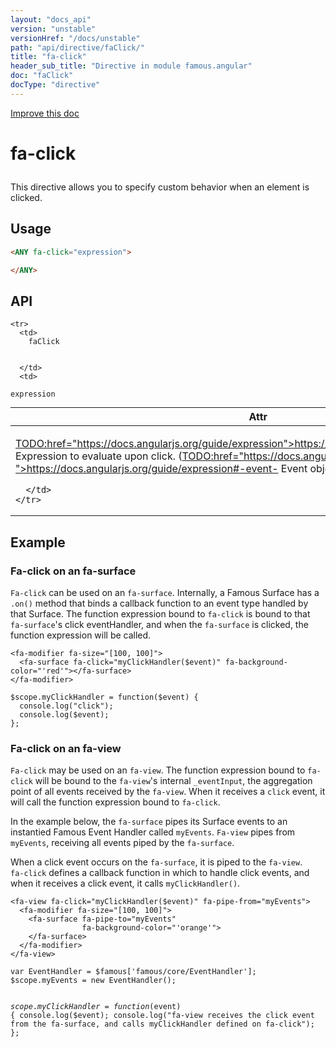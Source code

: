 ```yaml
---
layout: "docs_api"
version: "unstable"
versionHref: "/docs/unstable"
path: "api/directive/faClick/"
title: "fa-click"
header_sub_title: "Directive in module famous.angular"
doc: "faClick"
docType: "directive"
---
```


<div class="improve-docs">
  <a href='https://github.com/Famous/famous-angular/edit/master/src/scripts/directives/fa-click.js#L1'>
    Improve this doc
  </a>
</div>





<h1 class="api-title">

  fa-click



</h1>





This directive allows you to specify custom behavior when an element is clicked.






  
<h2 id="usage">Usage</h2>
  
```html
<ANY fa-click="expression">

</ANY>
```
  
  
<h2 id="api" style="clear:both;">API</h2>

<table class="table" style="margin:0;">
  <thead>
    <tr>
      <th>Attr</th>
      <th>Type</th>
      <th>Details</th>
    </tr>
  </thead>
  <tbody>
    
    <tr>
      <td>
        faClick
        
        
      </td>
      <td>
        
  <code>expression</code>
      </td>
      <td>
        <p><a href="<a">TODO:href="https://docs.angularjs.org/guide/expression">https://docs.angularjs.org/guide/expression</a> Expression</a> to evaluate upon
click. (<a href="<a">TODO:href="https://docs.angularjs.org/guide/expression#-event-">https://docs.angularjs.org/guide/expression#-event-</a> Event object is available as <code>$event</code></a>)</p>

        
      </td>
    </tr>
    
  </tbody>
</table>

  

  



<h2 id="example">Example</h2><h3 id="fa-click-on-an-fa-surface">Fa-click on an fa-surface</h3>
<p><code>Fa-click</code> can be used on an <code>fa-surface</code>.  Internally, a Famous Surface has a <code>.on()</code> method that binds a callback function to an event type handled by that Surface.
 The function expression bound to <code>fa-click</code> is bound to that <code>fa-surface</code>&#39;s click eventHandler, and when the <code>fa-surface</code> is clicked, the function expression will be called. </p>
<pre><code class="lang-html">&lt;fa-modifier fa-size=&quot;[100, 100]&quot;&gt;
  &lt;fa-surface fa-click=&quot;myClickHandler($event)&quot; fa-background-color=&quot;&#39;red&#39;&quot;&gt;&lt;/fa-surface&gt;
&lt;/fa-modifier&gt;</code></pre>
<pre><code class="lang-javascript">$scope.myClickHandler = function($event) {
  console.log(&quot;click&quot;);
  console.log($event);
};</code></pre>
<h3 id="fa-click-on-an-fa-view">Fa-click on an fa-view</h3>
<p><code>Fa-click</code> may be used on an <code>fa-view</code>.  The function expression bound to <code>fa-click</code> will be bound to the <code>fa-view</code>&#39;s internal <code>_eventInput</code>, the aggregation point of all events received by the <code>fa-view</code>.  When it receives a <code>click</code> event, it will call the function expression bound to <code>fa-click</code>.</p>
<p>In the example below, the <code>fa-surface</code> pipes its Surface events to an instantied Famous Event Handler called <code>myEvents</code>.
<code>Fa-view</code> pipes from <code>myEvents</code>, receiving all events piped by the <code>fa-surface</code>.</p>
<p>When a click event occurs on the <code>fa-surface</code>, it is piped to the <code>fa-view</code>.<br><code>fa-click</code> defines a callback function in which to handle click events, and when it receives a click event, it calls <code>myClickHandler()</code>. </p>
<pre><code class="lang-html">&lt;fa-view fa-click=&quot;myClickHandler($event)&quot; fa-pipe-from=&quot;myEvents&quot;&gt;
  &lt;fa-modifier fa-size=&quot;[100, 100]&quot;&gt;
    &lt;fa-surface fa-pipe-to=&quot;myEvents&quot;
                fa-background-color=&quot;&#39;orange&#39;&quot;&gt;
    &lt;/fa-surface&gt;
  &lt;/fa-modifier&gt;
&lt;/fa-view&gt;</code></pre>
<pre><code class="lang-javascript">var EventHandler = $famous[&#39;famous/core/EventHandler&#39;];
$scope.myEvents = new EventHandler();

$scope.myClickHandler = function($event) {
  console.log($event);
  console.log(&quot;fa-view receives the click event from the fa-surface, and calls myClickHandler defined on fa-click&quot;);
};</code></pre>



